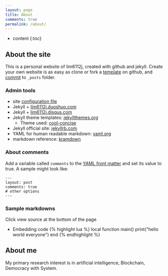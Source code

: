 ```yaml
---
layout: page
title: About
comments: true
permalink: /about/
---
```


* content
{:toc}

## About the site
This is a personal website of lim6112j, created with github and jekyll. 
Create your own website is as easy as clone or fork a [template](https://github.com/lim6112j/lim6112j.github.io) on github, and [commit](http://jekyllrb.com/docs/posts/) to `_posts` folder. 

### Admin tools
* site [configuration file](https://github.com/lim6112j/lim6112j.github.io/blob/master/_config.yml)
* Jekyll + [lim6112j.duoshuo.com](http://lim6112j.duoshuo.com/admin/)
* Jekyll + [lim6112j.disqus.com](http://lim6112j.disqus.com/admin/)
* Jekyll theme templates: [jekyllthemes.org](http://jekyllthemes.org)
   * Theme used: [cool-concise](http://jekyllthemes.org/themes/cool-concise-high-end/)
* Jekyll official site: [jekyllrb.com](http://jekyllrb.com)
* YAML for human readable markdown: [yaml.org](http://www.yaml.org/)
* markdown reference: [kramdown](http://kramdown.gettalong.org/quickref.html)

### About comments
Add a variable called `comments` to the [YAML front matter](http://jekyllrb.com/docs/frontmatter/) and set its value to true. A sample might look like:

    ---
    layout: post
    comments: true
    # other options
    ---

### Sample markdowns
Click view source at the bottom of the page

* Embedding code
{% highlight lua %}
local function main()
	print("hello world everyone")
end
{% endhighlight %}


## About me

My primary research interest is in artificial intelligence, Blockchain, Democracy with System.

